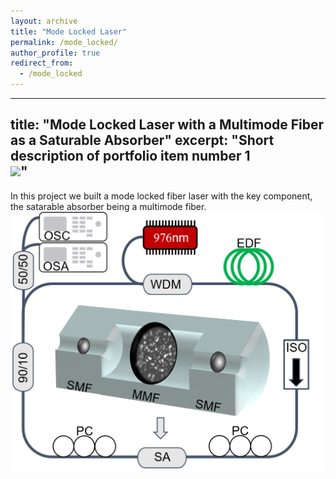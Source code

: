 ```yaml
---
layout: archive
title: "Mode Locked Laser"
permalink: /mode_locked/
author_profile: true
redirect_from:
  - /mode_locked
---
```


---
title: "Mode Locked Laser with a Multimode Fiber as a Saturable Absorber"
excerpt: "Short description of portfolio item number 1<br/><img src='/images/mode_locked.png'>"
---
In this project we built a mode locked fiber laser with the key component, the satarable absorber being a multimode fiber.
<img src='/images/setup.png'>
